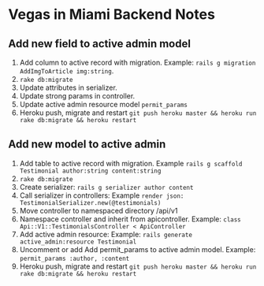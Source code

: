 # Vegas in Miami Backend Notes

## Add new field to active admin model
1. Add column to active record with migration. Example: `rails g migration AddImgToArticle img:string`.
2. `rake db:migrate`
3. Update attributes in serializer.
4. Update strong params in controller.
5. Update active admin resource model `permit_params`
6. Heroku push, migrate and restart `git push heroku master && heroku run rake db:migrate && heroku restart`

## Add new model to active admin
1. Add table to active record with migration. Example `rails g scaffold Testimonial author:string content:string`
2. `rake db:migrate`
3. Create serializer: `rails g serializer author content`
4. Call serializer in controllers: Example `render json: TestimonialSerializer.new(@testimonials)`
5. Move controller to namespaced directory /api/v1
6. Namespace controller and inherit from apicontroller. Example: `class Api::V1::TestimonialsController < ApiController`
7. Add active admin resource: Example: `rails generate active_admin:resource Testimonial`
8. Uncomment or add Add permit_params to active admin model. Example: `permit_params :author, :content`
9. Heroku push, migrate and restart `git push heroku master && heroku run rake db:migrate && heroku restart`